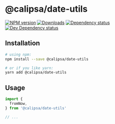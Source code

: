 # @calipsa/date-utils

[![NPM version][npm-image]][npm-url] [![Downloads][downloads-image]][npm-url] [![Dependency status][david-dm-image]][david-dm-url] [![Dev Dependency status][david-dm-dev-image]][david-dm-dev-url]

## Installation
```bash
# using npm:
npm install --save @calipsa/date-utils

# or if you like yarn:
yarn add @calipsa/date-utils
```

## Usage
```javascript
import {
  fromNow,
} from '@calipsa/date-utils'

// ...
```

[npm-url]: https://npmjs.org/package/@calipsa/date-utils
[downloads-image]: http://img.shields.io/npm/dm/@calipsa/date-utils.svg
[npm-image]: http://img.shields.io/npm/v/@calipsa/date-utils.svg
[david-dm-url]:https://david-dm.org/inker/@calipsa/date-utils
[david-dm-image]:https://david-dm.org/inker/@calipsa/date-utils.svg
[david-dm-dev-url]:https://david-dm.org/inker/@calipsa/date-utils#info=devDependencies
[david-dm-dev-image]:https://david-dm.org/inker/@calipsa/date-utils/dev-status.svg
